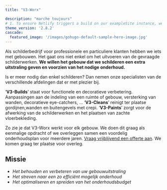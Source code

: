 ```yaml
---
title: "V3-Worx"

description: "marche toujours"
# 1. To ensure Netlify triggers a build on our exampleSite instance, we need to change a file in the exampleSite directory.
theme_version: '2.8.2'
cascade:
  featured_image: '/images/gohugo-default-sample-hero-image.jpg'
---
```


Als schilderbedrijf voor professionele en particuliere klanten hebben we iets met gebouwen. Het gaat ons niet enkel om het uitvoeren van de gevraagde schilderwerken. **We willen het gebouw dat we schilderen een extra uitstraling geven en voorzien van het nodige onderhoud.**

Is er meer nodig dan enkel schilderen? Dan nemen onze specialisten van de verschillende afdelingen dat er met plezier bij. 

‘**V3-Builds**’ staat voor functionele en decoratieve verbetering. Aanpassingen aan de indeling van een ruimte of gebouw, versterking van wanden, decoratieve eye-catchers, … ‘**V3-Cleans**’ reinigt ter plaatse gordijnen,wanden en buitengevels met crepi. ‘**V3-Paints**’ zorgt voor de afwerking van de schilderwerken en het plaatsen van zachte vloerbekleding.

Zo zie je dat V3-Worx werkt voor elk gebouw. We doen dit graag als eenmalige opdracht of we overleggen samen een voordelig onderhoudsplan voor meerdere jaren. [Vraag vrijblijvend een offerte aan](/contact/). We komen graag ter plaatse voor overleg.

## Missie

* *Het behouden en verbeteren van  uw gebouwuitstraling*
* *Het streven naar een zo efficiënt mogelijk onderhoud*
* *Het optimaliseren en spreiden van het onderhoudsbudget*
